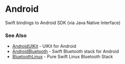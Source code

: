 # Android

Swift bindings to Android SDK (via Java Native Interface)

### See Also

- [AndroidUIKit](https://github.com/PureSwift/AndroidUIKit) - UIKit for Android
- [AndroidBluetooth](https://github.com/PureSwift/AndroidBluetooth) - Swift Bluetooth stack for Android
- [BluetoothLinux](https://github.com/PureSwift/BluetoothLinux) - Pure Swift Linux Bluetooth Stack
